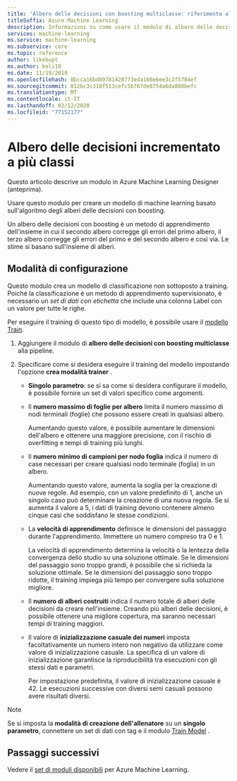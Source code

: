 ```yaml
---
title: 'Albero delle decisioni con boosting multiclasse: riferimento al modulo'
titleSuffix: Azure Machine Learning
description: Informazioni su come usare il modulo di albero delle decisioni con boosting multiclasse in Azure Machine Learning per creare un classificatore usando i dati con etichetta.
services: machine-learning
ms.service: machine-learning
ms.subservice: core
ms.topic: reference
author: likebupt
ms.author: keli19
ms.date: 11/19/2019
ms.openlocfilehash: 0bcca16bd89781428773eda168e6ee3c2f5784ef
ms.sourcegitcommit: 812bc3c318f513cefc5b767de8754a6da888befc
ms.translationtype: MT
ms.contentlocale: it-IT
ms.lasthandoff: 02/12/2020
ms.locfileid: "77152177"
---
```

# <a name="multiclass-boosted-decision-tree"></a>Albero delle decisioni incrementato a più classi

Questo articolo descrive un modulo in Azure Machine Learning Designer (anteprima).

Usare questo modulo per creare un modello di machine learning basato sull'algoritmo degli alberi delle decisioni con boosting.

Un albero delle decisioni con boosting è un metodo di apprendimento dell'insieme in cui il secondo albero corregge gli errori del primo albero, il terzo albero corregge gli errori del primo e del secondo albero e così via. Le stime si basano sull'insieme di alberi.

## <a name="how-to-configure"></a>Modalità di configurazione 

Questo modulo crea un modello di classificazione non sottoposto a training. Poiché la classificazione è un metodo di apprendimento supervisionato, è necessario un *set di dati con etichetta* che include una colonna Label con un valore per tutte le righe.

Per eseguire il training di questo tipo di modello, è possibile usare il [modello Train](././train-model.md). 

1.  Aggiungere il modulo di **albero delle decisioni con boosting multiclasse** alla pipeline.

1.  Specificare come si desidera eseguire il training del modello impostando l'opzione **crea modalità trainer** .

    + **Singolo parametro**: se si sa come si desidera configurare il modello, è possibile fornire un set di valori specifico come argomenti.


    *  Il **numero massimo di foglie per albero** limita il numero massimo di nodi terminali (foglie) che possono essere creati in qualsiasi albero.
    
        Aumentando questo valore, è possibile aumentare le dimensioni dell'albero e ottenere una maggiore precisione, con il rischio di overfitting e tempi di training più lunghi.
  
    * Il **numero minimo di campioni per nodo foglia** indica il numero di case necessari per creare qualsiasi nodo terminale (foglia) in un albero.  

         Aumentando questo valore, aumenta la soglia per la creazione di nuove regole. Ad esempio, con un valore predefinito di 1, anche un singolo caso può determinare la creazione di una nuova regola. Se si aumenta il valore a 5, i dati di training devono contenere almeno cinque casi che soddisfano le stesse condizioni.

    * La **velocità di apprendimento** definisce le dimensioni del passaggio durante l'apprendimento. Immettere un numero compreso tra 0 e 1.

         La velocità di apprendimento determina la velocità o la lentezza della convergenza dello studio su una soluzione ottimale. Se le dimensioni del passaggio sono troppo grandi, è possibile che si richieda la soluzione ottimale. Se le dimensioni del passaggio sono troppo ridotte, il training impiega più tempo per convergere sulla soluzione migliore.

    * Il **numero di alberi costruiti** indica il numero totale di alberi delle decisioni da creare nell'insieme. Creando più alberi delle decisioni, è possibile ottenere una migliore copertura, ma saranno necessari tempi di training maggiori.

    *  Il valore di **inizializzazione casuale dei numeri** imposta facoltativamente un numero intero non negativo da utilizzare come valore di inizializzazione casuale. La specifica di un valore di inizializzazione garantisce la riproducibilità tra esecuzioni con gli stessi dati e parametri.  

         Per impostazione predefinita, il valore di inizializzazione casuale è 42. Le esecuzioni successive con diversi semi casuali possono avere risultati diversi.

> [!Note]
> Se si imposta la **modalità di creazione dell'allenatore** su un **singolo parametro**, connettere un set di dati con tag e il modulo [Train Model](./train-model.md) .

## <a name="next-steps"></a>Passaggi successivi

Vedere il [set di moduli disponibili](module-reference.md) per Azure Machine Learning. 
